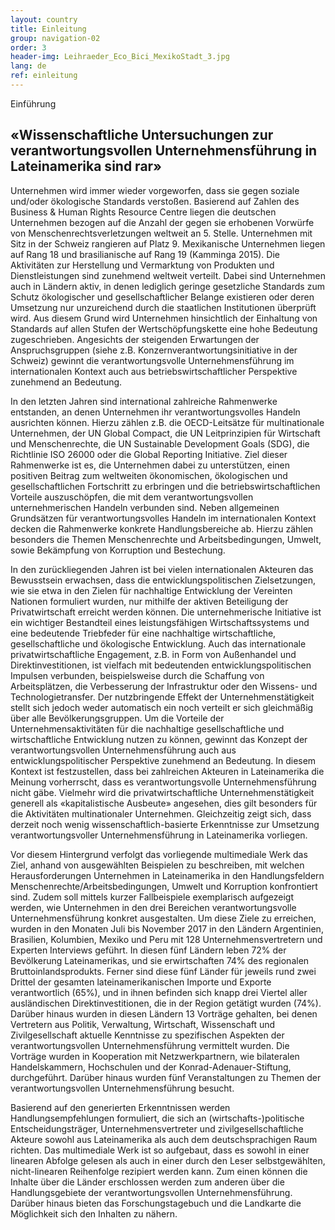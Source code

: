 ```yaml
---
layout: country
title: Einleitung
group: navigation-02
order: 3
header-img: Leihraeder_Eco_Bici_MexikoStadt_3.jpg
lang: de
ref: einleitung
---
```

<section class="box">
<div class="content">
<span class="chapter-subject">Einführung</span>
<h1 class="chapter-title">«Wissenschaftliche Untersuchungen zur verantwortungsvollen Unternehmensführung in Lateinamerika sind rar»</h1>
</div>
<div class="content" markdown="1">
Unternehmen wird immer wieder vorgeworfen, dass sie gegen soziale und/oder ökologische Standards verstoßen. Basierend auf Zahlen des Business & Human Rights Resource Centre liegen die deutschen Unternehmen bezogen auf die Anzahl der gegen sie erhobenen Vorwürfe von Menschenrechtsverletzungen weltweit an 5. Stelle. Unternehmen mit Sitz in der Schweiz rangieren auf Platz 9. Mexikanische Unternehmen liegen auf Rang 18 und brasilianische auf Rang 19 (Kamminga 2015). Die Aktivitäten zur Herstellung und Vermarktung von Produkten und Dienstleistungen sind zunehmend weltweit verteilt. Dabei sind Unternehmen auch in Ländern aktiv, in denen lediglich geringe gesetzliche Standards zum Schutz ökologischer und gesellschaftlicher Belange existieren oder deren Umsetzung nur unzureichend durch die staatlichen Institutionen überprüft wird. Aus diesem Grund wird Unternehmen hinsichtlich der Einhaltung von Standards auf allen Stufen der Wertschöpfungskette eine hohe Bedeutung zugeschrieben. Angesichts der steigenden Erwartungen der Anspruchsgruppen (siehe z.B. Konzernverantwortungsinitiative in der Schweiz) gewinnt die verantwortungsvolle Unternehmensführung im internationalen Kontext auch aus betriebswirtschaftlicher Perspektive zunehmend an Bedeutung.

In den letzten Jahren sind international zahlreiche Rahmenwerke entstanden, an denen Unternehmen ihr verantwortungsvolles Handeln ausrichten können. Hierzu zählen z.B. die OECD-Leitsätze für multinationale Unternehmen, der UN Global Compact, die UN Leitprinzipien für Wirtschaft und Menschenrechte, die UN Sustainable Development Goals (SDG), die Richtlinie ISO 26000 oder die Global Reporting Initiative. Ziel dieser Rahmenwerke ist es, die Unternehmen dabei zu unterstützen, einen positiven Beitrag zum weltweiten ökonomischen, ökologischen und gesellschaftlichen Fortschritt zu erbringen und die betriebswirtschaftlichen Vorteile auszuschöpfen, die mit dem verantwortungsvollen unternehmerischen Handeln verbunden sind. Neben allgemeinen Grundsätzen für verantwortungsvolles Handeln im internationalen Kontext decken die Rahmenwerke konkrete Handlungsbereiche ab. Hierzu zählen besonders die Themen Menschenrechte und Arbeitsbedingungen, Umwelt, sowie Bekämpfung von Korruption und Bestechung.

In den zurückliegenden Jahren ist bei vielen internationalen Akteuren das Bewusstsein erwachsen, dass die entwicklungspolitischen Zielsetzungen, wie sie etwa in den Zielen für nachhaltige Entwicklung der Vereinten Nationen formuliert wurden, nur mithilfe der aktiven Beteiligung der Privatwirtschaft erreicht werden können. Die unternehmerische Initiative ist ein wichtiger Bestandteil eines leistungsfähigen Wirtschaftssystems und eine bedeutende Triebfeder für eine nachhaltige wirtschaftliche, gesellschaftliche und ökologische Entwicklung. Auch das internationale privatwirtschaftliche Engagement, z.B. in Form von Außenhandel und Direktinvestitionen, ist vielfach mit bedeutenden entwicklungspolitischen Impulsen verbunden, beispielsweise durch die Schaffung von Arbeitsplätzen, die Verbesserung der Infrastruktur oder den Wissens- und Technologietransfer.
Der nutzbringende Effekt der Unternehmenstätigkeit stellt sich jedoch weder automatisch ein noch verteilt er sich gleichmäßig über alle Bevölkerungsgruppen. Um die Vorteile der Unternehmensaktivitäten für die nachhaltige gesellschaftliche und wirtschaftliche Entwicklung nutzen zu können, gewinnt das Konzept der verantwortungsvollen Unternehmensführung auch aus entwicklungspolitischer Perspektive zunehmend an Bedeutung.
In diesem Kontext ist festzustellen, dass bei zahlreichen Akteuren in Lateinamerika die Meinung vorherrscht, dass es verantwortungsvolle Unternehmensführung nicht gäbe. Vielmehr wird die privatwirtschaftliche Unternehmenstätigkeit generell als «kapitalistische Ausbeute» angesehen, dies gilt besonders für die Aktivitäten multinationaler Unternehmen. Gleichzeitig zeigt sich, dass derzeit noch wenig wissenschaftlich-basierte Erkenntnisse zur Umsetzung verantwortungsvoller Unternehmensführung in Lateinamerika vorliegen.

Vor diesem Hintergrund verfolgt das vorliegende multimediale Werk das Ziel, anhand von ausgewählten Beispielen zu beschreiben, mit welchen Herausforderungen Unternehmen in Lateinamerika in den Handlungsfeldern Menschenrechte/Arbeitsbedingungen, Umwelt und Korruption konfrontiert sind. Zudem soll mittels kurzer Fallbeispiele exemplarisch aufgezeigt werden, wie Unternehmen in den drei Bereichen verantwortungsvolle Unternehmensführung konkret ausgestalten.
Um diese Ziele zu erreichen, wurden in den Monaten Juli bis November 2017 in den Ländern Argentinien, Brasilien, Kolumbien, Mexiko und Peru mit 128 Unternehmensvertretern und Experten Interviews geführt. In diesen fünf Ländern leben 72% der Bevölkerung Lateinamerikas, und sie erwirtschaften 74% des regionalen Bruttoinlandsprodukts. Ferner sind diese fünf Länder für jeweils rund zwei Drittel der gesamten lateinamerikanischen Importe und Exporte verantwortlich (65%), und in ihnen befinden sich knapp drei Viertel aller ausländischen Direktinvestitionen, die in der Region getätigt wurden (74%).
Darüber hinaus wurden in diesen Ländern 13 Vorträge gehalten, bei denen Vertretern aus Politik, Verwaltung, Wirtschaft, Wissenschaft und Zivilgesellschaft aktuelle Kenntnisse zu spezifischen Aspekten der verantwortungsvollen Unternehmensführung vermittelt wurden. Die Vorträge wurden in Kooperation mit Netzwerkpartnern, wie bilateralen Handelskammern, Hochschulen und der Konrad-Adenauer-Stiftung, durchgeführt. Darüber hinaus wurden fünf Veranstaltungen zu Themen der verantwortungsvollen Unternehmensführung besucht.

Basierend auf den generierten Erkenntnissen werden Handlungsempfehlungen formuliert, die sich an (wirtschafts-)politische Entscheidungsträger, Unternehmensvertreter und zivilgesellschaftliche Akteure sowohl aus Lateinamerika als auch dem deutschsprachigen Raum richten.
Das multimediale Werk ist so aufgebaut, dass es sowohl in einer linearen Abfolge gelesen als auch in einer durch den Leser selbstgewählten, nicht-linearen Reihenfolge rezipiert werden kann. Zum einen können die Inhalte über die Länder erschlossen werden zum anderen über die Handlungsgebiete der verantwortungsvollen Unternehmensführung. Darüber hinaus bieten das Forschungstagebuch und die Landkarte die Möglichkeit sich den Inhalten zu nähern.
</div>
</section>
